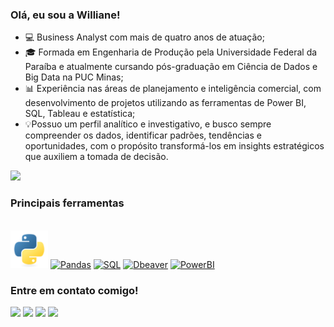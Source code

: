 ### Olá, eu sou a Williane!

- 💻 Business Analyst com mais de quatro anos de atuação;
- 🎓 Formada em Engenharia de Produção pela Universidade Federal da Paraíba e atualmente cursando pós-graduação em Ciência de Dados e Big Data na PUC Minas;
- 📊 Experiência nas áreas de planejamento e inteligência comercial, com desenvolvimento de projetos utilizando as ferramentas de Power BI, SQL, Tableau e estatística;
- 💡Possuo um perfil analítico e investigativo, e busco sempre compreender os dados, identificar padrões, tendências e oportunidades, com o propósito transformá-los em insights estratégicos que auxiliem a tomada de decisão.

<div>
  <a href-"https://github.com/willianefernandes">
  <img height="180cm" src="https://github-readme-stats.vercel.app/api?username=willianefernandes&show_icons=true&theme=dracula&include_all_commits=true&count_private=true"/>
</div>

### Principais ferramentas
<div style="display: inline_block"><br>
<a href="https://www.python.org" target="_blank" rel="noreferrer"><img src="https://raw.githubusercontent.com/devicons/devicon/master/icons/python/python-original.svg" alt="Python" height="60"></a>
<a href="https://pandas.pydata.org/" target="_blank" rel="noreferrer"><img src="https://upload.wikimedia.org/wikipedia/commons/e/ed/Pandas_logo.svg" alt="Pandas"height="60"></a>
<a href="https://pt.wikipedia.org/wiki/SQL" target="_blank" rel="noreferrer"><img src="https://upload.wikimedia.org/wikipedia/commons/8/87/Sql_data_base_with_logo.png" alt="SQL" height="60"></a>
<a href="https://dbeaver.io/" target="_blank" rel="noreferrer"><img src="https://dbeaver.io/wp-content/uploads/2015/09/beaver-head.png" alt="Dbeaver" height="60"></a>
<a href="https://powerbi.microsoft.com/pt-br/" target="_blank" rel="noreferrer"><img src="https://upload.wikimedia.org/wikipedia/commons/c/cf/New_Power_BI_Logo.svg" alt="PowerBI" height="60"></a>
</div>

### Entre em contato comigo!
<div> 
  <a href="https://instagram.com/willianesferr" target="_blank"><img src="https://img.shields.io/badge/-Instagram-%23E4405F?style=for-the-badge&logo=instagram&logoColor=white" target="_blank"></a>
  <a href="https://discord.gg/willysenna0946" target="_blank"><img src="https://img.shields.io/badge/Discord-7289DA?style=for-the-badge&logo=discord&logoColor=white" target="_blank"></a> 
  <a href = "mailto:williane.sena.fernandes@gmail.com"><img src="https://img.shields.io/badge/-Gmail-%23333?style=for-the-badge&logo=gmail&logoColor=white" target="_blank"></a>
  <a href="https://www.linkedin.com/in/williane-fernandes-419a85199/" target="_blank"><img src="https://img.shields.io/badge/-LinkedIn-%230077B5?style=for-the-badge&logo=linkedin&logoColor=white" target="_blank"></a> 
  
</div>
          
